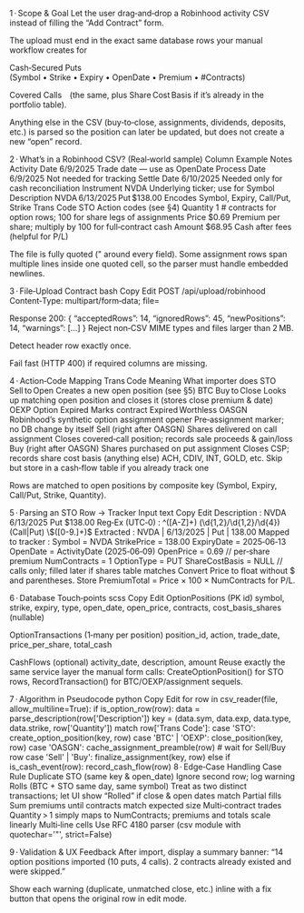 1 · Scope & Goal
Let the user drag‑and‑drop a Robinhood activity CSV instead of filling the “Add Contract” form.

The upload must end in the exact same database rows your manual workflow creates for

Cash‑Secured Puts (Symbol • Strike • Expiry • OpenDate • Premium • #Contracts)

Covered Calls (the same, plus Share Cost Basis if it’s already in the portfolio table).

Anything else in the CSV (buy‑to‑close, assignments, dividends, deposits, etc.) is parsed so the position can later be updated, but does not create a new “open” record.

2 · What’s in a Robinhood CSV? (Real‑world sample)
Column Example Notes
Activity Date 6/9/2025 Trade date — use as OpenDate
Process Date 6/9/2025 Not needed for tracking
Settle Date 6/10/2025 Needed only for cash reconciliation
Instrument NVDA Underlying ticker; use for Symbol
Description NVDA 6/13/2025 Put $138.00 Encodes Symbol, Expiry, Call/Put, Strike
Trans Code STO Action codes (see §4)
Quantity 1 # contracts for option rows; 100 for share legs of assignments
Price $0.69 Premium per share; multiply by 100 for full‑contract cash
Amount $68.95 Cash after fees (helpful for P/L)

The file is fully quoted (" around every field). Some assignment rows span multiple lines inside one quoted cell, so the parser must handle embedded newlines.

3 · File‑Upload Contract
bash
Copy
Edit
POST /api/upload/robinhood
Content‑Type: multipart/form‑data; file=<csv>

Response 200:
{
“acceptedRows”: 14,
“ignoredRows”: 45,
“newPositions”: 14,
“warnings”: [...]
}
Reject non‑CSV MIME types and files larger than 2 MB.

Detect header row exactly once.

Fail fast (HTTP 400) if required columns are missing.

4 · Action‑Code Mapping
Trans Code Meaning What importer does
STO Sell to Open Creates a new open position (see §5)
BTC Buy to Close Looks up matching open position and closes it (stores close premium & date)
OEXP Option Expired Marks contract Expired Worthless
OASGN Robinhood’s synthetic option assignment opener Pre‑assignment marker; no DB change by itself
Sell (right after OASGN) Shares delivered on call assignment Closes covered‑call position; records sale proceeds & gain/loss
Buy (right after OASGN) Shares purchased on put assignment Closes CSP; records share cost basis
(anything else) ACH, CDIV, INT, GOLD, etc. Skip but store in a cash‑flow table if you already track one

Rows are matched to open positions by composite key (Symbol, Expiry, Call/Put, Strike, Quantity).

5 · Parsing an STO Row → Tracker Input
text
Copy
Edit
Description : NVDA 6/13/2025 Put $138.00
Reg‑Ex (UTC‑0)       :  ^([A-Z]+) (\d{1,2}/\d{1,2}/\d{4}) (Call|Put) \$([0-9.]+)$
Extracted : NVDA | 6/13/2025 | Put | 138.00
Mapped to tracker :
Symbol = NVDA
StrikePrice = 138.00
ExpiryDate = 2025‑06‑13
OpenDate = ActivityDate (2025‑06‑09)
OpenPrice = 0.69 // per‑share premium
NumContracts = 1
OptionType = PUT
ShareCostBasis = NULL // calls only; filled later if shares table matches
Convert Price to float without $ and parentheses.
Store PremiumTotal = Price × 100 × NumContracts for P/L.

6 · Database Touch‑points
scss
Copy
Edit
OptionPositions (PK id)
symbol, strike, expiry, type, open_date, open_price, contracts, cost_basis_shares (nullable)

OptionTransactions (1‑many per position)
position_id, action, trade_date, price_per_share, total_cash

CashFlows (optional)
activity_date, description, amount
Reuse exactly the same service layer the manual form calls:
CreateOptionPosition() for STO rows,
RecordTransaction() for BTC/OEXP/assignment sequels.

7 · Algorithm in Pseudocode
python
Copy
Edit
for row in csv_reader(file, allow_multiline=True):
if is_option_row(row):
data = parse_description(row['Description'])
key = (data.sym, data.exp, data.type, data.strike, row['Quantity'])
match row['Trans Code']:
case 'STO':
create_option_position(key, row)
case 'BTC' | 'OEXP':
close_position(key, row)
case 'OASGN':
cache_assignment_preamble(row) # wait for Sell/Buy row
case 'Sell' | 'Buy':
finalize_assignment(key, row)
else if is_cash_event(row):
record_cash_flow(row)
8 · Edge‑Case Handling
Case Rule
Duplicate STO (same key & open_date) Ignore second row; log warning
Rolls (BTC + STO same day, same symbol) Treat as two distinct transactions; let UI show “Rolled” if close & open dates match
Partial fills Sum premiums until contracts match expected size
Multi‑contract trades Quantity > 1 simply maps to NumContracts; premiums and totals scale linearly
Multi‑line cells Use RFC 4180 parser (csv module with quotechar='"', strict=False)

9 · Validation & UX Feedback
After import, display a summary banner:
“14 option positions imported (10 puts, 4 calls). 2 contracts already existed and were skipped.”

Show each warning (duplicate, unmatched close, etc.) inline with a fix button that opens the original row in edit mode.
